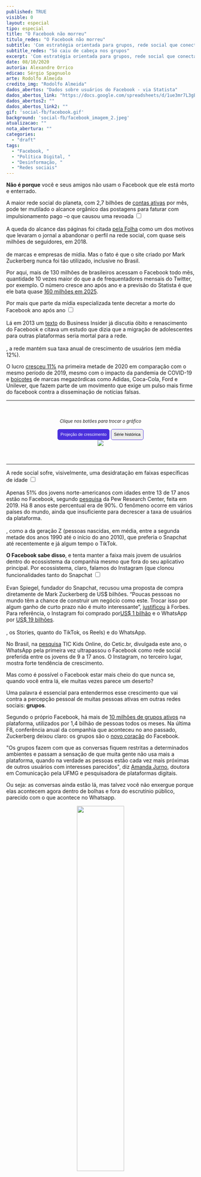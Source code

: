 ```yaml
---
published: TRUE
visible: 0
layout: especial
tipo: especial
title: "O Facebook não morreu"
titulo_redes: "O Facebook não morreu"
subtitle: 'Com estratégia orientada para grupos, rede social que conecta mais de um terço do planeta fortalece bolhas e mantém crescimento de usuários e receita'
subtitle_redes: "Só caiu de cabeça nos grupos"
excerpt: 'Com estratégia orientada para grupos, rede social que conecta mais de um terço do planeta fortalece bolhas e mantém crescimento de usuários e receita'
date: 08/10/2020
autoria: Alexandre Orrico
edicao: Sérgio Spagnuolo
arte: Rodolfo Almeida
credito_img: "Rodolfo Almeida"
dados_abertos: "Dados sobre usuários do Facebook - via Statista"
dados_abertos_link: "https://docs.google.com/spreadsheets/d/1ue3mr7L3gEsFiyyHsbsdMhFMmwAvKYtJIKSbgozHYcc/edit?usp=sharing"
dados_abertos2: ""
dados_abertos_link2: ""
gif: 'social-fb/facebook.gif'
background: 'social-fb/facebook_imagem_2.jpeg'
atualizacao: ""
nota_abertura: ""
categories:
  - "draft"
tags:
  - "Facebook, "
  - "Política Digital, "
  - "Desinformação, "
  - "Redes sociais"
---
```


<script
  src="https://code.jquery.com/jquery-3.5.1.min.js"
  integrity="sha256-9/aliU8dGd2tb6OSsuzixeV4y/faTqgFtohetphbbj0="
  crossorigin="anonymous">
  </script>

**Não é porque** você e seus amigos não usam o Facebook que ele está morto e enterrado.

A maior rede social do planeta, com 2,7 bilhões de [contas ativas](https://www.statista.com/statistics/264810/number-of-monthly-active-facebook-users-worldwide/) por mês, pode ter mutilado o alcance orgânico das postagens para faturar com impulsionamento pago –o que causou uma revoada <input type="checkbox" id="cb1" /><label for="cb1"><sup></sup></label><span><br><br>A queda do alcance das páginas foi citada <a href="https://www1.folha.uol.com.br/poder/2018/02/folha-deixa-de-publicar-conteudo-no-facebook.shtml">pela Folha</a> como um dos motivos que levaram o jornal a abandonar o perfil na rede social, com quase seis milhões de seguidores, em 2018.
<br><br></span> de marcas e empresas de mídia. Mas o fato é que o site criado por Mark Zuckerberg nunca foi tão utilizado, inclusive no Brasil.

Por aqui, mais de 130 milhões de brasileiros acessam o Facebook todo mês, quantidade 10 vezes maior do que a de frequentadores mensais do Twitter, por exemplo. O número cresce ano após ano e a previsão do Statista é que ele bata quase [160 milhões em 2025](https://www.statista.com/statistics/244936/number-of-facebook-users-in-brazil/).

<span class="texto-destak">Por mais que parte da mídia especializada tente decretar a morte do Facebook ano após ano <input type="checkbox" id="cb2" /><label for="cb2"><sup></sup></label><span><br><br>Lá em 2013 um <a href="https://www.businessinsider.com/why-facebook-isnt-dead-2013-12"> texto</a> do Business Insider já discutia óbito e renascimento do Facebook e citava um estudo que dizia que a migração de adolescentes para outras plataformas seria mortal para  a rede.<br><br></span>, a rede mantém sua taxa anual de crescimento de usuários (em média 12%).</span>

O lucro [cresceu 11%](https://investor.fb.com/investor-news/press-release-details/2020/Facebook-Reports-Second-Quarter-2020-Results/default.aspx) na primeira metade de 2020 em comparação com o mesmo período de 2019, mesmo com o impacto da pandemia de COVID-19 e [boicotes](https://economia.uol.com.br/noticias/redacao/2020/07/02/de-adidas-a-unilever-veja-quem-participa-do-boicote-ao-facebook.htm) de marcas megazórdicas como Adidas, Coca-Cola, Ford e Unilever, que fazem parte de um movimento que exige um pulso mais firme do facebook contra a disseminação de notícias falsas.

<hr>

<div id="content">
<p style="text-align:center"><i class="far fa-hand-pointer"></i> <small><em>Clique nos botões para trocar o gráfico</em></small></p>
<div id="thumb_img" class="cf">
  <button class="active botao" onclick="changeimg('{{ site.baseurl }}/img/social-fb/facebook_graf1.png',this);">Projeção de crescimento
  </button>
  <button class="botao" onclick="changeimg('{{ site.baseurl }}/img/social-fb/facebook_graf2.png',this);">Série histórica
  </button>
</div>
  <div id="featured_img">
    <img id="img" src="{{ site.baseurl }}/img/social-fb/facebook_graf1.png" class="img-destak">
  </div>
</div>

<hr>

A rede social sofre, visivelmente, uma desidratação em faixas específicas de idade <input type="checkbox" id="cb3" /><label for="cb3"><sup></sup></label><span><br><br>Apenas 51% dos jovens norte-americanos com idades entre 13 de 17 anos estão no Facebook, segundo <a href="https://www.investopedia.com/news/aging-facebook-losing-teens-pew-research-survey/">pesquisa</a> da Pew Research Center, feita em 2019. Há 8 anos este percentual era de 90%. O fenômeno ocorre em vários países do mundo, ainda que insuficiente para decrescer a taxa de usuários da plataforma.<br><br></span>, como a da geração Z (pessoas nascidas, em média, entre a segunda metade dos anos 1990 até o início do ano 2010), que preferia o Snapchat até recentemente e já algum tempo o TikTok.

**O Facebook sabe disso**, e tenta manter a faixa mais jovem de usuários dentro do ecossistema da companhia mesmo que fora do seu aplicativo principal. Por ecossistema, claro, falamos do Instagram (que clonou funcionalidades tanto do Snapchat <input type="checkbox" id="cb4" /><label for="cb4"><sup></sup></label><span><br><br>Evan Spiegel, fundador do Snapchat, recusou uma proposta de compra diretamente de Mark Zuckerberg de US$ bilhões. “Poucas pessoas no mundo têm a chance de construir um negócio como este. Trocar isso por algum ganho de curto prazo não é muito interessante”, <a href="https://www.forbes.com/sites/jjcolao/2014/01/06/the-inside-story-of-snapchat-the-worlds-hottest-app-or-a-3-billion-disappearing-act/#63b8ee9c67d2">justificou</a> à Forbes. Para referência, o Instagram foi comprado por<a href="https://oglobo.globo.com/economia/facebook-compra-instagram-por-us-1-bilhao-em-dinheiro-acoes-4530157">US$ 1 bilhão</a> e o WhatsApp por <a href="https://oglobo.globo.com/economia/facebook-compra-whatsapp-por-us-19-bilhoes-11656044">US$ 19 bilhões</a>.<br><br></span>, os Stories, quanto do TikTok, os Reels) e do WhatsApp.

No Brasil, na [pesquisa](https://cetic.br/media/analises/tic_kids_online_brasil_2019_coletiva_imprensa.pdf) TIC Kids Online, do Cetic.br, divulgada este ano, o WhatsApp pela primeira vez ultrapassou o Facebook como rede social preferida entre os jovens de 9 a 17 anos. O Instagram, no terceiro lugar, mostra forte tendência de crescimento.

<span class="texto-destak"> Mas como é possível o Facebook estar mais cheio do que nunca se, quando você entra lá, ele muitas vezes parece um deserto?</span> <br>

Uma palavra é essencial para entendermos esse crescimento que vai contra a percepção pessoal de muitas pessoas ativas em outras redes sociais: **grupos**.

Segundo o próprio Facebook, há mais de [10 milhões de grupos ativos](https://www.facebook.com/business/news/insights/generation-z) na plataforma, utilizados por 1,4 bilhão de pessoas todos os meses. Na última F8, conferência anual da companhia que aconteceu no ano passado, Zuckerberg deixou claro: os grupos são o [novo coração](https://about.fb.com/news/2019/04/f8-2019-day-1/) do Facebook.

"Os grupos fazem com que as conversas fiquem restritas a determinados ambientes e passam a sensação de que muita gente não usa mais a plataforma, quando na verdade as pessoas estão cada vez mais próximas de outros usuários com interesses parecidos", diz [Amanda Jurno](https://twitter.com/amandajurno), doutora em Comunicação pela UFMG e pesquisadora de plataformas digitais.

Ou seja: as conversas ainda estão lá, mas talvez você não enxergue porque elas acontecem agora dentro de bolhas e fora do escrutínio público, parecido com o que acontece no Whatsapp.

<p style="text-align:center"><img src="{{ site.baseurl }}/img/social-fb/gif-reactions-crop.gif" width="50%"></p>

A plataforma realmente foi redesenhada, do código ao visual, para fazer com que seja mais fácil sair dos espaços públicos de conversas e ir para canais mais privados.

Essa mudança de rumo começou lá em 2016, quando a empresa sofria uma tempestade de críticas <input type="checkbox" id="cb5" /><label for="cb5"><sup></sup></label><span><br><br>Desinformação espalhada pelo Facebook foi motivo de registros de mortes e instabilidade social em diversos países, como Índia, Bangladesh, Camarões e Sri Lanka. Em Myamnar, o Facebook <a href="https://www.facebook.com/photo.php?fbid=2507822102569071&set=pb.100000239162618.-2207520000..&type=3">foi usado</a> como ferramenta para limpeza étnica, segundo a ONU. O próprio Facebook concordou com as acusações e assumiu que foi lento em tomar atitudes para evitar genocídio de minoria mulçumana no país.<br><br></span> por não tomar atitudes suficientes para frear a difusão de fake news na plataforma.

Como parte da resposta às críticas, Zuckerberg [lançou](https://www.facebook.com/notes/mark-zuckerberg/building-global-community/10154544292806634) em 2017 um grande manifesto sobre como o Facebook passaria a focar na construção de comunidades seguras. Três anos depois, em janeiro de 2020, o Facebook pagou algo em torno de US$ 10 milhões [em um anúncio](https://www.youtube.com/watch?v=Rpxqja0zD5Y) justamente sobre a função de grupos no intervalo do Superbowl -- um cobiçado espaço publicitário na TV norte-americana.

### OS GRUPOS

Para se ter uma ideia melhor da atividade que acontece dentro dos grupos aqui no Brasil, pense que há comunidades como a _Aliança pelo Brasil - Presidente Jair Bolsonaro_, com mais de 100 mil membros e quase 3 mil publicações por dia (posts + comentários). Ou como a _Somos 75 Por Cento Contra Bolsonaro_, que reúne 18 mil pessoas e tem o impressionante número de 5,7 mil publicações diárias ou mais de 170 mil por mês.

Apenas grupos com o termo "Bolsonaro" ultrapassam a casa da centena, muitos contendo dezenas de milhares de usuários.

E o volume que esse recurso representa é gigantesco, ainda mais para o presidente. O termo "Bolsonaro" foi citado em 5,13 milhões posts de grupos públicos em português entre 1º de janeiro de 2018 e 12 de outubro deste ano, totalizando 418,2 milhões de interações.

Se levarmos em conta, além de grupos, também as _fan pages_ e perfis verificados, foram 8 milhões de posts e 3,2 bilhões de interações (likes, comentários e compartilhamentos) em menos de dois anos. No Instagram, comparativamente, foram 493 mil posts públicos com o termo "Bolsonaro", que geraram 1,48 bilhão de interações.

<span class="texto-destak-right">Você leu certo: o termo "Bolsonaro" gerou mais de 3 bilhões de interações em menos de dois anos no Facebook.</span>

Esse volume é menor do que interações com posts contendo os termos "Trump" ou "coronavirus", por exemplo, mas fica acima de "Obama" e "Biden" -- o que, grosso modo, indica uma predisposição para a direta de usuários do Facebook.

<img id="img" src="{{ site.baseurl }}/img/social-fb/circles.png" class="img-destak" style="opacity:1">

### E O TWITTER?

Uma comparação interessante a ser feita é com o Twitter. Embora seja consideravelmente menor (com apenas 15,7 milhões de usuários), o Twitter muitas vezes dita o tom dos debates políticos no Brasil e em outros lugares, como se fosse um termômetro. Muitas das conversas e tendências que começam por lá transbordam para outras redes sociais.

Mas o Twitter perde, e muito, em volume para o Facebook. Como exemplo, veja o gráfico o gráfico abaixo sobre interações em publicações dos perfis de Bolsonaro em ambas as redes.

Claro, é preciso levar em consideração o número de usuários de cada plataforma (o Twitter provavelmente possui mais interação por usuário), mas é justamente esse número absoluto que deixa o Facebook bem vivo.

<img id="img" src="{{ site.baseurl }}/img/social-fb/fb_tt_compare.png" class="img-destak">

<img src="{{ site.baseurl }}/img/line_break.png" width="100%">

### ÓDIO QUE ENGAJA

O <strong>Núcleo</strong> acompanhou de perto muitos destes grupos durante o último mês e viu de tudo: informações falsas, vídeos ao vivo, links para canais obscuros de YouTube e militância fervorosa, quase religiosa, como estamos acostumados a ver de uns anos para cá nas redes.

Para entender o comportamento polarizado dos grupos nós precisamos voltar para 2009, o ano de surgimento do algoritmo do Facebook. Ou seja, o conteúdo na rede passou aos poucos a ser recomendado de acordo com o comportamento do usuário em vez de aparecer em ordem cronológica.

<section class="intro">
</section>

<section class="timeline">
  <ul>
    <li>
      <div>
        <time>2004</time>&nbsp;&nbsp; Entra no ar o Facebook
      </div>
    </li>
    <li>
      <div>
        <time>2007</time>&nbsp;&nbsp; O botão "Curtir" é inventado
      </div>
    </li>
    <li>
      <div>
        <time>2009</time>&nbsp;&nbsp; Nasce o algoritmo do Facebook
      </div>
    </li>
    <li>
      <div>
        <time>2016</time>&nbsp;&nbsp; Algoritmo é afinado para mostrar postagens de acordo com preferências e comportamento dos usuários
      </div>
    </li>
    <li>
      <div>
        <time>2018</time>&nbsp;&nbsp; Interações e conversas passam a ter mais peso na distribuição orgânica do conteúdo
      </div>
    </li>
  </ul>
</section>

<script>
(function() {

  'use strict';

  // define variables
  var items = document.querySelectorAll(".timeline li");

  function isElementInViewport(el) {
    var rect = el.getBoundingClientRect();
    return (
      rect.top >= 0 &&
      rect.left >= 0 &&
      rect.bottom <= (window.innerHeight || document.documentElement.clientHeight) &&
      rect.right <= (window.innerWidth || document.documentElement.clientWidth)
    );
  }

  function callbackFunc() {
    for (var i = 0; i < items.length; i++) {
      if (isElementInViewport(items[i])) {
        items[i].classList.add("in-view");
      }
    }
  }

  // listen for events
  window.addEventListener("load", callbackFunc);
  window.addEventListener("resize", callbackFunc);
  window.addEventListener("scroll", callbackFunc);

})();
</script>

Em 2016, o mecanismo sofreu um ajuste para tirar a força das curtidas e reduzir conteúdo caça-likes, e em 2018 passou a priorizar comentários e conversas, para recompensar [posts que criam](https://about.fb.com/news/2018/01/news-feed-fyi-bringing-people-closer-together/) "relações entre os usuários”, como disse comunicado oficial da rede.

Mas o resultado foi outro: o conteúdo que gerava numerosos não raro era baseado em desinformação ou posts radicais e apelativos. A mudança [catapultou](https://www.niemanlab.org/2019/03/one-year-in-facebooks-big-algorithm-change-has-spurred-an-angry-fox-news-dominated-and-very-engaged-news-feed/) o canal de TV paga Fox News (que investiu pesado em material agressivo) para o topo das marcas que possuíam fãs mais participativos.

Com o tempo, as marcas e usuários aprenderam a interagir de forma polarizada para engajar. A herança que todos nós conhecemos bem foi espalhada para outras redes e, claro, está presente nos grupos, só que agora longe do escrutínio público, parecido com o que acontece no Whatsapp.

Em grupos de como o [Coronavírus Brasil Covid-19](https://www.facebook.com/groups/1702360076683411/) (89 mil membros) ou no [EU JÁ TIVE COVID-19](https://www.facebook.com/groups/jativecovid19) (9 mil membros), o estilo emotivo e radical, com forte viés de confirmação, é usado com frequência para impulsionar teorias conspiracionistas, receitas caseiras contra a doença, defesa de cloroquina (sim, ainda) e outros remédios sem eficácia comprovada, sem falar em informações pessoais como fotografias de raio-x, laudos e receitas médicas.


<!-- faz aparecer os gráficos -->
<script>
$(document).ready(function() {

    /* Every time the window is scrolled ... */
    $(window).scroll( function(){

        /* Check the location of each desired element */
        $('.img-destak').each( function(i){

            var bottom_of_object = $(this).position().top + $(this).outerHeight();
            var bottom_of_window = $(window).scrollTop() + $(window).height();

            /* If the object is completely visible in the window, fade it it */
            if( bottom_of_window > bottom_of_object ){

                $(this).animate({'opacity':'1'},230);

            }

        });

    });

});
</script>
<style>
.botao {
  border-radius: 5px;
  background-color: #eeeeee;
  padding: 5px 7px;
  font-size: 0.8em;
  line-height: 1.5em;
  border: 1px solid #4b31dd
}

.botao:hover {
  background-color: #4b31dd;
  color: #fff;
}

.active{
  background-color: #4b31dd;
  color: #fff;
}

.cf:before, .cf:after {
	 content: "";
	 display: table;
}
 .cf:after {
	 clear: both;
}
 .cf {
	 zoom: 1;
}
 #content {
	 max-width: 650px;
	 margin: 3rem auto;
	 text-align: center;
}
/* TIMELINE
–––––––––––––––––––––––––––––––––––––––––––––––––– */

.timeline ul {
  background: #eeeeee;
  padding: 50px 0;
}

.timeline ul li {
  list-style-type: none;
  position: relative;
  width: 6px;
  margin: 0 auto;
  padding-top: 50px;
  background: #4b31dd;
}

.timeline ul li::after {
  content: '';
  position: absolute;
  left: 50%;
  bottom: 0;
  transform: translateX(-50%);
  width: 30px;
  height: 30px;
  border-radius: 50%;
  background: #f33872;
}

.timeline ul li div {
  position: relative;
  bottom: 0;
  width: 400px;
  padding: 15px;
  background: #f33872;
  color: #f4f4f4
}

.timeline ul li div::before {
  content: '';
  position: absolute;
  bottom: 7px;
  width: 0;
  height: 0;
  border-style: solid;
}

.timeline ul li:nth-child(odd) div {
  left: 45px;
}

.timeline ul li:nth-child(odd) div::before {
  left: -15px;
  border-width: 8px 16px 8px 0;
  border-color: transparent #F45B69 transparent transparent;
}

.timeline ul li:nth-child(even) div {
  left: -439px;
}

.timeline ul li:nth-child(even) div::before {
  right: -15px;
  border-width: 8px 0 8px 16px;
  border-color: transparent transparent transparent #F45B69;
}

time {
  display: inline;
  font-size: 1.8rem;
  font-weight: bold;
  margin-bottom: 8px;
  paddin: 10px;
  border: 1px solid black;
  background-color: #000
}


/* EFFECTS
–––––––––––––––––––––––––––––––––––––––––––––––––– */

.timeline ul li::after {
  transition: background .5s ease-in-out;
}

.timeline ul li.in-view::after {
  background: #4b31dd;
}

.timeline ul li div {
  visibility: hidden;
  opacity: 0;
  transition: all .5s ease-in-out;
}

.timeline ul li:nth-child(odd) div {
  transform: translate3d(200px, 0, 0);
}

.timeline ul li:nth-child(even) div {
  transform: translate3d(-200px, 0, 0);
}

.timeline ul li.in-view div {
  transform: none;
  visibility: visible;
  opacity: 1;
}


/* GENERAL MEDIA QUERIES
–––––––––––––––––––––––––––––––––––––––––––––––––– */

@media screen and (max-width: 900px) {
  .timeline ul li div {
    width: 250px;
  }
  .timeline ul li:nth-child(even) div {
    left: -289px;
    /*250+45-6*/
  }
}

@media screen and (max-width: 600px) {
  .timeline ul li {
    margin-left: 20px;
  }
  .timeline ul li div {
    width: calc(100vw - 91px);
  }
  .timeline ul li:nth-child(even) div {
    left: 45px;
  }
  .timeline ul li:nth-child(even) div::before {
    left: -15px;
    border-width: 8px 16px 8px 0;
    border-color: transparent #F45B69 transparent transparent;
  }
}

</style>

<script>
function changeimg(url,e) {
  document.getElementById("img").src = url;
  let nodes = document.getElementById("thumb_img");
  let img_child = nodes.children;
  for (i = 0; i < img_child.length; i++) {
    img_child[i].classList.remove('active')
  }
  e.classList.add('active');

}
</script>
